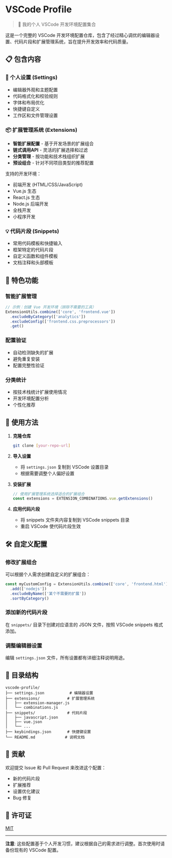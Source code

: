 # VSCode Profile

> 📝 我的个人 VSCode 开发环境配置集合

这是一个完整的 VSCode 开发环境配置仓库，包含了经过精心调优的编辑器设置、代码片段和扩展管理系统，旨在提升开发效率和代码质量。

## 📋 包含内容

### 🔧 个人设置 (Settings)
- 编辑器外观和主题配置
- 代码格式化和校验规则
- 字体和布局优化
- 快捷键自定义
- 工作区和文件管理设置

### 📦 扩展管理系统 (Extensions)
- **智能扩展配置** - 基于开发场景的扩展组合
- **链式调用API** - 灵活的扩展选择和过滤
- **分类管理** - 按功能和技术栈组织扩展
- **预设组合** - 针对不同项目类型的推荐配置

支持的开发环境：
- 前端开发 (HTML/CSS/JavaScript)
- Vue.js 生态
- React.js 生态
- Node.js 后端开发
- 全栈开发
- 小程序开发

### 💡 代码片段 (Snippets)
- 常用代码模板和快捷输入
- 框架特定的代码片段
- 自定义函数和组件模板
- 文档注释和头部模板

## 🚀 特色功能

### 智能扩展管理
```javascript
// 示例：创建 Vue 开发环境（排除不需要的工具）
ExtensionUtils.combine(['core', 'frontend.vue'])
  .excludeByCategory(['analytics'])
  .excludeConfig(['frontend.css.preprocessors'])
  .get()
```

### 配置验证
- 自动检测缺失的扩展
- 避免重复安装
- 配置完整性验证

### 分类统计
- 按技术栈统计扩展使用情况
- 开发环境配置分析
- 个性化推荐

## 📖 使用方法

1. **克隆仓库**
   ```bash
   git clone [your-repo-url]
   ```

2. **导入设置**
   - 将 `settings.json` 复制到 VSCode 设置目录
   - 根据需要调整个人偏好设置

3. **安装扩展**
   ```javascript
   // 使用扩展管理系统选择适合的扩展组合
   const extensions = EXTENSION_COMBINATIONS.vue.getExtensions()
   ```

4. **应用代码片段**
   - 将 snippets 文件夹内容复制到 VSCode snippets 目录
   - 重启 VSCode 使代码片段生效

## 🛠️ 自定义配置

### 修改扩展组合
可以根据个人需求创建自定义的扩展组合：

```javascript
const myCustomConfig = ExtensionUtils.combine(['core', 'frontend.html'])
  .add(['nodejs'])
  .excludeByName(['某个不需要的扩展'])
  .sortByCategory()
```

### 添加新的代码片段
在 `snippets/` 目录下创建对应语言的 JSON 文件，按照 VSCode snippets 格式添加。

### 调整编辑器设置
编辑 `settings.json` 文件，所有设置都有详细注释说明用途。

## 📁 目录结构

```
vscode-profile/
├── settings.json           # 编辑器设置
├── extensions/            # 扩展管理系统
│   ├── extension-manager.js
│   └── combinations.js
├── snippets/              # 代码片段
│   ├── javascript.json
│   ├── vue.json
│   └── ...
├── keybindings.json       # 快捷键设置
└── README.md             # 说明文档
```

## 🤝 贡献

欢迎提交 Issue 和 Pull Request 来改进这个配置：
- 新的代码片段
- 扩展推荐
- 设置优化建议
- Bug 修复

## 📄 许可证

[MIT](./LICENSE)

---

**注意**: 这些配置基于个人开发习惯，建议根据自己的需求进行调整。首次使用时请备份现有的 VSCode 配置。

